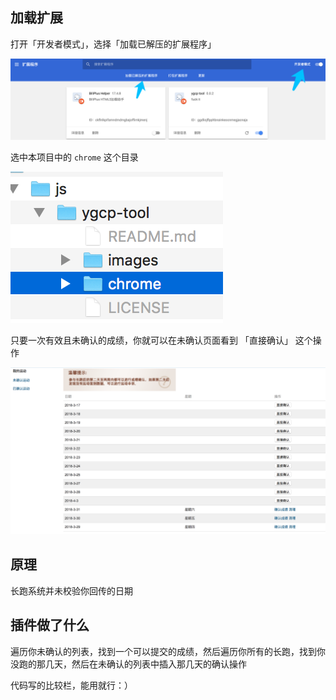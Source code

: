 ## 加载扩展

打开「开发者模式」，选择「加载已解压的扩展程序」

![load_ext.1.png](./images/load_ext.1.png)

选中本项目中的 `chrome` 这个目录

![load_ext.2.png](./images/load_ext.2.png)

只要一次有效且未确认的成绩，你就可以在未确认页面看到 「直接确认」 这个操作

![demo.png](./images/demo.png)

## 原理

长跑系统并未校验你回传的日期

## 插件做了什么

遍历你未确认的列表，找到一个可以提交的成绩，然后遍历你所有的长跑，找到你没跑的那几天，然后在未确认的列表中插入那几天的确认操作

代码写的比较栏，能用就行：）

